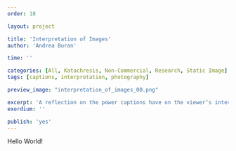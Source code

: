 ```yaml
---
order: 18

layout: project

title: 'Interpretation of Images'
author: 'Andrea Buran'

time: ''

categories: [All, Katachresis, Non-Commercial, Research, Static Image]
tags: [captions, interpretation, photography]

preview_image: "interpretation_of_images_00.png"

excerpt: 'A reflection on the power captions have on the viewer’s interpretation of an image.'
exordium: ''

publish: 'yes'
---
```


Hello World!